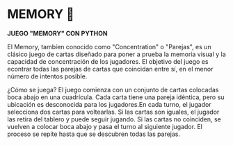 # MEMORY 🎴

<p><strong>JUEGO "MEMORY" CON PYTHON</strong></p>
<p>El Memory, tambíen conocido como "Concentration" o "Parejas", es un clásico juego de cartas diseñado para poner a prueba la memoria visual y la capacidad de concentración de los jugadores. El objetivo del juego es econtrar todas las parejas de cartas que coincidan entre sí, en el menor número de intentos posible.</p>
<p>¿Cómo se juega? El juego comienza con un conjunto de cartas colocadas boca abajo en una cuadrícula. Cada carta tiene una pareja idéntica, pero su ubicación es desconocida para los jugadores.En cada turno, el jugador selecciona dos cartas para voltearlas. Si las cartas son
iguales, el jugador las retira del tablero y puede seguir jugando. Si las cartas no coinciden,
se vuelven a colocar boca abajo y pasa el turno al siguiente jugador. El proceso se repite
hasta que se descubren todas las parejas.</p>

